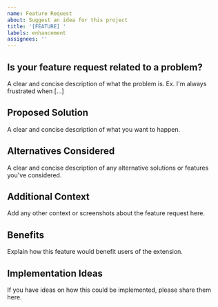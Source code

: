 ```yaml
---
name: Feature Request
about: Suggest an idea for this project
title: '[FEATURE] '
labels: enhancement
assignees: ''
---
```


## Is your feature request related to a problem?

A clear and concise description of what the problem is. Ex. I'm always frustrated when [...]

## Proposed Solution

A clear and concise description of what you want to happen.

## Alternatives Considered

A clear and concise description of any alternative solutions or features you've considered.

## Additional Context

Add any other context or screenshots about the feature request here.

## Benefits

Explain how this feature would benefit users of the extension.

## Implementation Ideas

If you have ideas on how this could be implemented, please share them here.
